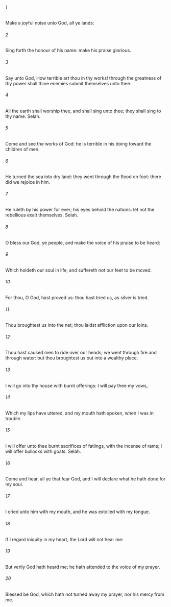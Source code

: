 ###### 1
Make a joyful noise unto God, all ye lands:

###### 2
Sing forth the honour of his name: make his praise glorious.

###### 3
Say unto God, How terrible art thou in thy works! through the greatness of thy power shall thine enemies submit themselves unto thee.

###### 4
All the earth shall worship thee, and shall sing unto thee; they shall sing to thy name. Selah.

###### 5
Come and see the works of God: he is terrible in his doing toward the children of men.

###### 6
He turned the sea into dry land: they went through the flood on foot: there did we rejoice in him.

###### 7
He ruleth by his power for ever; his eyes behold the nations: let not the rebellious exalt themselves. Selah.

###### 8
O bless our God, ye people, and make the voice of his praise to be heard:

###### 9
Which holdeth our soul in life, and suffereth not our feet to be moved.

###### 10
For thou, O God, hast proved us: thou hast tried us, as silver is tried.

###### 11
Thou broughtest us into the net; thou laidst affliction upon our loins.

###### 12
Thou hast caused men to ride over our heads; we went through fire and through water: but thou broughtest us out into a wealthy place.

###### 13
I will go into thy house with burnt offerings: I will pay thee my vows,

###### 14
Which my lips have uttered, and my mouth hath spoken, when I was in trouble.

###### 15
I will offer unto thee burnt sacrifices of fatlings, with the incense of rams; I will offer bullocks with goats. Selah.

###### 16
Come and hear, all ye that fear God, and I will declare what he hath done for my soul.

###### 17
I cried unto him with my mouth, and he was extolled with my tongue.

###### 18
If I regard iniquity in my heart, the Lord will not hear me:

###### 19
But verily God hath heard me; he hath attended to the voice of my prayer.

###### 20
Blessed be God, which hath not turned away my prayer, nor his mercy from me.

